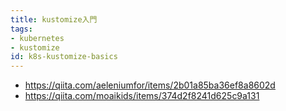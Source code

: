 ```yaml
---
title: kustomize入門
tags:
- kubernetes
- kustomize
id: k8s-kustomize-basics
---
```


- https://qiita.com/aeleniumfor/items/2b01a85ba36ef8a8602d
- https://qiita.com/moaikids/items/374d2f8241d625c9a131